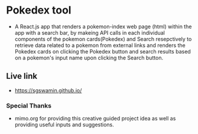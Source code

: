 # Pokedex tool

* A React.js app that renders a pokemon-index web page (html) within the app with a search bar, by makeing API calls in each individual components of the pokemon cards(Pokedex) and Search resepctively to retrieve data related to a pokemon from external links and renders the Pokedex cards on clicking the Pokedex button and search results based on a pokemon's input name upon clicking the Search button. 

## Live link

* https://sgswamin.github.io/

### Special Thanks

* mimo.org for providing this creative guided project idea as well as providing useful inputs and suggestions. 